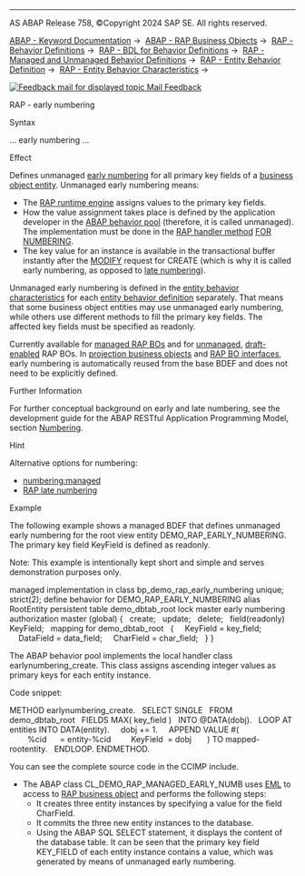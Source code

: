   

* * *

AS ABAP Release 758, ©Copyright 2024 SAP SE. All rights reserved.

[ABAP - Keyword Documentation](javascript:call_link\('abenabap.htm'\)) →  [ABAP - RAP Business Objects](javascript:call_link\('abenabap_rap.htm'\)) →  [RAP - Behavior Definitions](javascript:call_link\('abencds_bdef.htm'\)) →  [RAP - BDL for Behavior Definitions](javascript:call_link\('abenbdl.htm'\)) →  [RAP - Managed and Unmanaged Behavior Definitions](javascript:call_link\('abenbdl_rap_bo.htm'\)) →  [RAP - Entity Behavior Definition](javascript:call_link\('abenbdl_define_beh.htm'\)) →  [RAP - Entity Behavior Characteristics](javascript:call_link\('abenbdl_character.htm'\)) → 

 [![](Mail.gif?object=Mail.gif "Feedback mail for displayed topic") Mail Feedback](mailto:f1_help@sap.com?subject=Feedback%20on%20ABAP%20Documentation&body=Document:%20RAP%20-%20early%20numbering%2C%20ABENBDL_EARLY_NUMB%2C%20758%0D%0A%0D%0AError:%0D%0A%0D%0A%0D%0A%0D%0ASuggestion%20for%20improvement:)

RAP - early numbering

Syntax

...
early numbering
...

Effect

Defines unmanaged [early numbering](javascript:call_link\('abenrap_early_numbering_glosry.htm'\) "Glossary Entry") for all primary key fields of a [business object entity](javascript:call_link\('abenrap_bo_entity_glosry.htm'\) "Glossary Entry"). Unmanaged early numbering means:

-   The [RAP runtime engine](javascript:call_link\('abenrap_runtime_engine_glosry.htm'\) "Glossary Entry") assigns values to the primary key fields.
-   How the value assignment takes place is defined by the application developer in the [ABAP behavior pool](javascript:call_link\('abenbehavior_pool_glosry.htm'\) "Glossary Entry") (therefore, it is called unmanaged). The implementation must be done in the [RAP handler method](javascript:call_link\('abenabp_handler_method_glosry.htm'\) "Glossary Entry") [FOR NUMBERING](javascript:call_link\('abaphandler_meth_numbering.htm'\)).
-   The key value for an instance is available in the transactional buffer instantly after the [MODIFY](javascript:call_link\('abapmodify_entity_entities.htm'\)) request for CREATE (which is why it is called early numbering, as opposed to [late numbering](javascript:call_link\('abenbdl_late_numbering.htm'\))).

Unmanaged early numbering is defined in the [entity behavior characteristics](javascript:call_link\('abencds_entity_properties_glosry.htm'\) "Glossary Entry") for each [entity behavior definition](javascript:call_link\('abencds_entity_bdef_glosry.htm'\) "Glossary Entry") separately. That means that some business object entities may use unmanaged early numbering, while others use different methods to fill the primary key fields. The affected key fields must be specified as readonly.

Currently available for [managed RAP BOs](javascript:call_link\('abenmanaged_rap_bo_glosry.htm'\) "Glossary Entry") and for [unmanaged](javascript:call_link\('abenunmanaged_rap_bo_glosry.htm'\) "Glossary Entry"), [draft-enabled](javascript:call_link\('abenbdl_with_draft.htm'\)) RAP BOs. In [projection business objects](javascript:call_link\('abenrap_projection_bo_glosry.htm'\) "Glossary Entry") and [RAP BO interfaces](javascript:call_link\('abenrap_bo_interface_glosry.htm'\) "Glossary Entry"), early numbering is automatically reused from the base BDEF and does not need to be explicitly defined.

Further Information

For further conceptual background on early and late numbering, see the development guide for the ABAP RESTful Application Programming Model, section [Numbering](https://help.sap.com/docs/ABAP_Cloud/f055b8bf582d4f34b91da667bc1fcce6/d85aec25222145f0b0cbbe8b02db51f0?version=sap_cross_product_abap).

Hint

Alternative options for numbering:

-   [numbering:managed](javascript:call_link\('abenbdl_field_numbering.htm'\))
-   [RAP late numbering](javascript:call_link\('abenbdl_late_numbering.htm'\))

Example

The following example shows a managed BDEF that defines unmanaged early numbering for the root view entity DEMO\_RAP\_EARLY\_NUMBERING. The primary key field KeyField is defined as readonly.

Note: This example is intentionally kept short and simple and serves demonstration purposes only.

managed implementation in class bp\_demo\_rap\_early\_numbering unique;
strict(2);
define behavior for DEMO\_RAP\_EARLY\_NUMBERING alias RootEntity
persistent table demo\_dbtab\_root
lock master
early numbering
authorization master (global)
{
  create;
  update;
  delete;
  field(readonly) KeyField;
  mapping for demo\_dbtab\_root
  {
    KeyField = key\_field;
    DataField = data\_field;
    CharField = char\_field;
  }
}

The ABAP behavior pool implements the local handler class earlynumbering\_create. This class assigns ascending integer values as primary keys for each entity instance.

Code snippet:

METHOD earlynumbering\_create.
  SELECT SINGLE
  FROM demo\_dbtab\_root
  FIELDS MAX( key\_field )
  INTO @DATA(dobj).
  LOOP AT entities INTO DATA(entity).
    dobj += 1.
    APPEND VALUE #(
        %cid      = entity-%cid
        KeyField  = dobj
      ) TO mapped-rootentity.
  ENDLOOP.
ENDMETHOD.

You can see the complete source code in the CCIMP include.

-   The ABAP class CL\_DEMO\_RAP\_MANAGED\_EARLY\_NUMB uses [EML](javascript:call_link\('abeneml_glosry.htm'\) "Glossary Entry") to access to [RAP business object](javascript:call_link\('abenrap_bo_glosry.htm'\) "Glossary Entry") and performs the following steps:
    -   It creates three entity instances by specifying a value for the field CharField.
    -   It commits the three new entity instances to the database.
    -   Using the ABAP SQL SELECT statement, it displays the content of the database table. It can be seen that the primary key field KEY\_FIELD of each entity instance contains a value, which was generated by means of unmanaged early numbering.